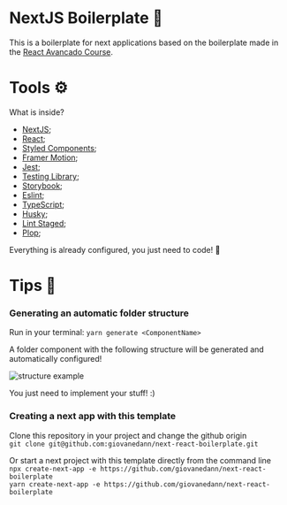 # NextJS Boilerplate 📄
This is a boilerplate for next applications based on the boilerplate made in the [React Avancado Course](https://reactavancado.com.br/).

# Tools ⚙️
What is inside?
- [NextJS](https://nextjs.org/);
- [React](https://pt-br.reactjs.org/);
- [Styled Components](https://styled-components.com/);
- [Framer Motion](https://www.framer.com/motion/);
- [Jest](https://jestjs.io/);
- [Testing Library](https://testing-library.com/);
- [Storybook](https://storybook.js.org/);
- [Eslint](https://eslint.org/);
- [TypeScript](https://www.typescriptlang.org/);
- [Husky](https://typicode.github.io/husky/#/);
- [Lint Staged](https://github.com/okonet/lint-staged);
- [Plop](https://plopjs.com/);


Everything is already configured, you just need to code! 🚀

# Tips 🧠

### Generating an automatic folder structure
Run in your terminal:
```yarn generate <ComponentName>```

A folder component with the following structure will be generated and automatically configured!

![structure example](./src/assets/img/folderexample.png)

You just need to implement your stuff! :)

### Creating a next app with this template
Clone this repository in your project and change the github origin\
```git clone git@github.com:giovanedann/next-react-boilerplate.git```

Or start a next project with this template directly from the command line\
```npx create-next-app -e https://github.com/giovanedann/next-react-boilerplate```\
```yarn create-next-app -e https://github.com/giovanedann/next-react-boilerplate```
